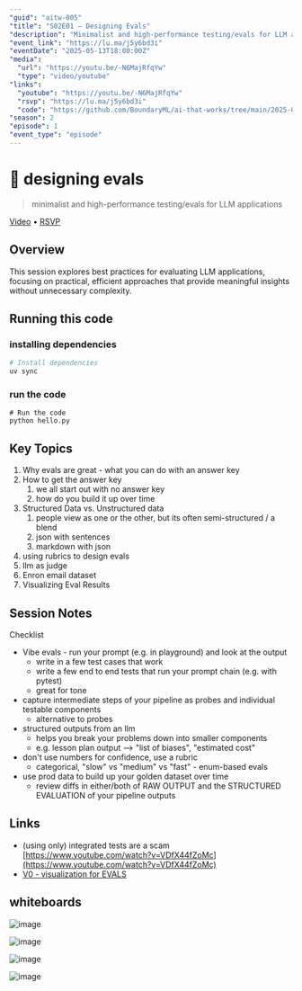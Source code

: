 ```yaml
---
"guid": "aitw-005"
"title": "S02E01 – Designing Evals"
"description": "Minimalist and high-performance testing/evals for LLM applications. Stay tuned for our season 2 kickoff topic on testing and evaluation strategies."
"event_link": "https://lu.ma/j5y6bd3i"
"eventDate": "2025-05-13T18:00:00Z"
"media":
  "url": "https://youtu.be/-N6MajRfqYw"
  "type": "video/youtube"
"links":
  "youtube": "https://youtu.be/-N6MajRfqYw"
  "rsvp": "https://lu.ma/j5y6bd3i"
  "code": "https://github.com/BoundaryML/ai-that-works/tree/main/2025-05-13-designing-evals"
"season": 2
"episode": 1
"event_type": "episode"
---
```


# 🦄 designing evals

> minimalist and high-performance testing/evals for LLM applications

[Video](https://youtu.be/-N6MajRfqYw) • [RSVP](https://lu.ma/j5y6bd3i)

## Overview

This session explores best practices for evaluating LLM applications, focusing on practical, efficient approaches that provide meaningful insights without unnecessary complexity.

## Running this code

### installing dependencies

```bash
# Install dependencies
uv sync
```

### run the code

```
# Run the code
python hello.py
```

## Key Topics

1. Why evals are great - what you can do with an answer key
2. How to get the answer key
    1. we all start out with no answer key
    2. how do you build it up over time
3. Structured Data vs. Unstructured data
    1. people view as one or the other, but its often semi-structured / a blend
    2. json with sentences
    3. markdown with json
4. using rubrics to design evals
5. llm as judge
6. Enron email dataset
7. Visualizing Eval Results

## Session Notes

Checklist

- Vibe evals - run your prompt (e.g. in playground) and look at the output
    - write in a few test cases that work
    - write a few end to end tests that run your prompt chain (e.g. with pytest)
    - great for tone
- capture intermediate steps of your pipeline as probes and individual testable components
    - alternative to probes 
- structured outputs from an llm
    - helps you break your problems down into smaller components
    - e.g. lesson plan output --> "list of biases", "estimated cost"
- don't use numbers for confidence, use a rubric
    - categorical, "slow" vs "medium" vs "fast" - enum-based evals
- use prod data to build up your golden dataset over time
    - review diffs in either/both of RAW OUTPUT and the STRUCTURED EVALUATION of your pipeline outputs


## Links

- (using only) integrated tests are a scam [https://www.youtube.com/watch?v=VDfX44fZoMc](https://www.youtube.com/watch?v=VDfX44fZoMc)
- [V0 - visualization for EVALS](https://v0.dev/chat/4uFXuYz2TEn)

## whiteboards

![image](https://github.com/user-attachments/assets/76c48baf-a4d5-4607-9a67-88ea27687d27)

![image](https://github.com/user-attachments/assets/a3eb3a6f-da46-47b8-a721-de0d551e57c7)

![image](https://github.com/user-attachments/assets/fb54a84e-a185-4325-aa02-00167db70317)

![image](https://github.com/user-attachments/assets/135d9f07-f195-4d79-95d6-6abf501d11ac)

